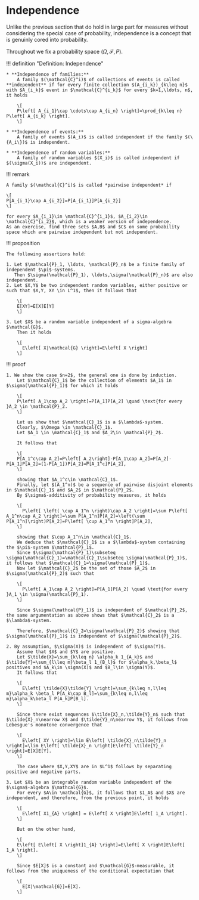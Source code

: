 # Independence

Unlike the previous section that do hold in large part for measures without considering the special case of probability, independence is a concept that is genuinly cored into probability.

Throughout we fix a probability space $(\Omega, \mathcal{F}, P)$.

!!! definition "Definition: Independence"

    * **Independence of families:**
        A family $(\mathcal{C}^i)$ of collections of events is called **independent** if for every finite collection $(A_{i_k})_{k\leq n}$ with $A_{i_k}$ event in $\mathcal{C}^{i_k}$ for every $k=1,\ldots, n$, it holds

        \[
        P\left[ A_{i_1}\cap \cdots\cap A_{i_n} \right]=\prod_{k\leq n} P\left[ A_{i_k} \right].
        \]

    * **Independence of events:**
        A family of events $(A_i)$ is called independent if the family $(\{A_i\})$ is independent.

    * **Independence of random variables:**
        A family of random variables $(X_i)$ is called independent if $(\sigma(X_i))$ are independent.

!!! remark

    A family $(\mathcal{C}^i)$ is called *pairwise independent* if

    \[
    P[A_{i_1}\cap A_{i_2}]=P[A_{i_1}]P[A_{i_2}]
    \]

    for every $A_{i_1}\in \mathcal{C}^{i_1}$, $A_{i_2}\in \mathcal{C}^{i_2}$, which is a weaker version of independence.
    As an exercise, find three sets $A,B$ and $C$ on some probability space which are pairwise independent but not independent.

!!! proposition

    The following assertions hold:

    1. Let $\mathcal{P}_1, \ldots, \mathcal{P}_n$ be a finite family of independent $\pi$-systems.
       Then $\sigma(\mathcal{P}_1), \ldots,\sigma(\mathcal{P}_n)$ are also independent.
    2. Let $X,Y$ be two independent random variables, either positive or such that $X,Y, XY \in L^1$, then it follows that

        \[
        E[XY]=E[X]E[Y]
        \]

    3. Let $X$ be a random variable independent of a sigma-algebra $\mathcal{G}$.
        Then it holds

        \[
          E\left[ X|\mathcal{G} \right]=E\left[ X \right]
        \]

!!! proof

    1. We show the case $n=2$, the general one is done by induction.
        Let $\mathcal{C}_1$ be the collection of elements $A_1$ in $\sigma(\mathcal{P}_1)$ for which it holds

        \[
        P\left[ A_1\cap A_2 \right]=P[A_1]P[A_2] \quad \text{for every }A_2 \in \mathcal{P}_2.
        \]

        Let us show that $\mathcal{C}_1$ is a $\lambda$-system.
        Clearly, $\Omega \in \mathcal{C}_1$.
        Let $A_1 \in \mathcal{C}_1$ and $A_2\in \mathcal{P}_2$.
       
        It follows that

        \[
        P[A_1^c\cap A_2]=P\left[ A_2\right]-P[A_1\cap A_2]=P[A_2]-P[A_1]P[A_2]=(1-P[A_1])P[A_2]=P[A_1^c]P[A_2],
        \]

        showing that $A_1^c\in \mathcal{C}_1$.
        Finally, let $(A_1^n)$ be a sequence of pairwise disjoint elements in $\mathcal{C}_1$ and $A_2$ in $\mathcal{P}_2$.
        By $\sigma$-additivity of probability measures, it holds

        \[
          P\left[ \left( \cup A_1^n \right)\cap A_2 \right]=\sum P\left[ A_1^n\cap A_2 \right]=\sum P[A_1^n]P[A_2]=\left(\sum P[A_1^n]\right)P[A_2]=P\left[ \cup A_1^n \right]P[A_2],
        \]

        showing that $\cup A_1^n\in \mathcal{C}_1$.
        We deduce that $\mathcal{C}_1$ is a $\lambda$-system containing the $\pi$-system $\mathcal{P}_1$.
        Since $\sigma(\mathcal{P}_1)\subseteq \sigma(\mathcal{C}_1)=\mathcal{C}_1\subseteq \sigma(\mathcal{P}_1)$, it follows that $\mathcal{C}_1=\sigma(\mathcal{P}_1)$.
        Now let $\mathcal{C}_2$ be the set of those $A_2$ in $\sigma(\mathcal{P}_2)$ such that

        \[
          P\left[ A_1\cap A_2 \right]=P[A_1]P[A_2] \quad \text{for every }A_1 \in \sigma(\mathcal{P}_1).
        \]

        Since $\sigma(\mathcal{P}_1)$ is independent of $\mathcal{P}_2$, the same argumentation as above shows that $\mathcal{C}_2$ is a $\lambda$-system.
       
        Therefore, $\mathcal{C}_2=\sigma(\mathcal{P}_2)$ showing that $\sigma(\mathcal{P}_1)$ is independent of $\sigma(\mathcal{P}_2)$.

    2. By assumption, $\sigma(X)$ is independent of $\sigma(Y)$.
        Assume that $X$ and $Y$ are positive.
        Let $\tilde{X}=\sum_{k\leq n} \alpha_k 1_{A_k}$ and $\tilde{Y}=\sum_{l\leq m}\beta_l 1_{B_l}$ for $\alpha_k,\beta_l$ positives and $A_k\in \sigma(X)$ and $B_l\in \sigma(Y)$.
        It follows that

        \[
          E\left[ \tilde{X}\tilde{Y} \right]=\sum_{k\leq n,l\leq m}\alpha_k \beta_l P[A_k\cap B_l]=\sum_{k\leq n,l\leq m}\alpha_k\beta_l P[A_k]P[B_l].
        \]

        Since there exist sequences $\tilde{X}_n,\tilde{Y}_n$ such that $\tilde{X}_n\nearrow X$ and $\tilde{Y}_n\nearrow Y$, it follows from Lebesgue's monotone convergence that

        \[
          E\left[ XY \right]=\lim E\left[ \tilde{X}_n\tilde{Y}_n \right]=\lim E\left[ \tilde{X}_n \right]E\left[ \tilde{Y}_n \right]=E[X]E[Y].
        \]

        The case where $X,Y,XY$ are in $L^1$ follows by separating positive and negative parts.

    3. Let $X$ be an integrable random variable independent of the $\sigma$-algebra $\mathcal{G}$.
        For every $A\in \mathcal{G}$, it follows that $1_A$ and $X$ are independent, and therefore, from the previous point, it holds

        \[
          E\left[ X1_{A} \right] = E\left[ X \right]E\left[ 1_A \right].
        \]

        But on the other hand,

        \[
        E\left[ E\left[ X \right]1_{A} \right]=E\left[ X \right]E\left[ 1_A \right].
        \]

        Since $E[X]$ is a constant and $\mathcal{G}$-measurable, it follows from the uniqueness of the conditional expectation that

        \[
          E[X|\mathcal{G}]=E[X].
        \]


